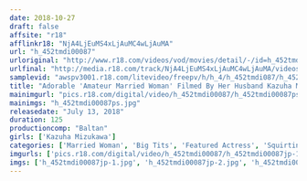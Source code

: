 ```yaml
---
date: 2018-10-27
draft: false
affsite: "r18"
afflinkr18: "NjA4LjEuMS4xLjAuMC4wLjAuMA"
url: "h_452tmdi00087"
urloriginal: "http://www.r18.com/videos/vod/movies/detail/-/id=h_452tmdi00087"
urlfinal: "http://media.r18.com/track/NjA4LjEuMS4xLjAuMC4wLjAuMA/videos/vod/movies/detail/-/id=h_452tmdi00087"
samplevid: "awspv3001.r18.com/litevideo/freepv/h/h_4/h_452tmdi087/h_452tmdi087_dmb_w.mp4"
title: "Adorable 'Amateur Married Woman' Filmed By Her Husband Kazuha Mizukawa"
mainimgurl: "pics.r18.com/digital/video/h_452tmdi00087/h_452tmdi00087ps.jpg"
mainimgs: "h_452tmdi00087ps.jpg"
releasedate: "July 13, 2018"
duration: 125
productioncomp: "Baltan"
girls: ['Kazuha Mizukawa']
categories: ['Married Woman', 'Big Tits', 'Featured Actress', 'Squirting', 'Threesome / Foursome', 'Hi-Def']
imgurls: ['pics.r18.com/digital/video/h_452tmdi00087/h_452tmdi00087jp-1.jpg', 'pics.r18.com/digital/video/h_452tmdi00087/h_452tmdi00087jp-2.jpg', 'pics.r18.com/digital/video/h_452tmdi00087/h_452tmdi00087jp-3.jpg', 'pics.r18.com/digital/video/h_452tmdi00087/h_452tmdi00087jp-4.jpg', 'pics.r18.com/digital/video/h_452tmdi00087/h_452tmdi00087jp-5.jpg', 'pics.r18.com/digital/video/h_452tmdi00087/h_452tmdi00087jp-6.jpg', 'pics.r18.com/digital/video/h_452tmdi00087/h_452tmdi00087jp-7.jpg', 'pics.r18.com/digital/video/h_452tmdi00087/h_452tmdi00087jp-8.jpg', 'pics.r18.com/digital/video/h_452tmdi00087/h_452tmdi00087jp-9.jpg', 'pics.r18.com/digital/video/h_452tmdi00087/h_452tmdi00087jp-10.jpg', 'pics.r18.com/digital/video/h_452tmdi00087/h_452tmdi00087jp-11.jpg', 'pics.r18.com/digital/video/h_452tmdi00087/h_452tmdi00087jp-12.jpg', 'pics.r18.com/digital/video/h_452tmdi00087/h_452tmdi00087jp-13.jpg', 'pics.r18.com/digital/video/h_452tmdi00087/h_452tmdi00087jp-14.jpg', 'pics.r18.com/digital/video/h_452tmdi00087/h_452tmdi00087jp-15.jpg', 'pics.r18.com/digital/video/h_452tmdi00087/h_452tmdi00087jp-16.jpg', 'pics.r18.com/digital/video/h_452tmdi00087/h_452tmdi00087jp-17.jpg', 'pics.r18.com/digital/video/h_452tmdi00087/h_452tmdi00087jp-18.jpg', 'pics.r18.com/digital/video/h_452tmdi00087/h_452tmdi00087jp-19.jpg', 'pics.r18.com/digital/video/h_452tmdi00087/h_452tmdi00087jp-20.jpg']
imgs: ['h_452tmdi00087jp-1.jpg', 'h_452tmdi00087jp-2.jpg', 'h_452tmdi00087jp-3.jpg', 'h_452tmdi00087jp-4.jpg', 'h_452tmdi00087jp-5.jpg', 'h_452tmdi00087jp-6.jpg', 'h_452tmdi00087jp-7.jpg', 'h_452tmdi00087jp-8.jpg', 'h_452tmdi00087jp-9.jpg', 'h_452tmdi00087jp-10.jpg', 'h_452tmdi00087jp-11.jpg', 'h_452tmdi00087jp-12.jpg', 'h_452tmdi00087jp-13.jpg', 'h_452tmdi00087jp-14.jpg', 'h_452tmdi00087jp-15.jpg', 'h_452tmdi00087jp-16.jpg', 'h_452tmdi00087jp-17.jpg', 'h_452tmdi00087jp-18.jpg', 'h_452tmdi00087jp-19.jpg', 'h_452tmdi00087jp-20.jpg']
---
```

